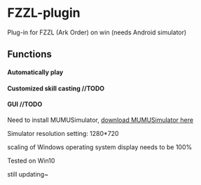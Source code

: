 # FZZL-plugin
Plug-in for FZZL (Ark Order) on win (needs Android simulator)

## Functions
#### Automatically play
#### Customized skill casting  //TODO
#### GUI                                   //TODO

Need to install MUMUSimulator, [download MUMUSimulator here](http://mumu.163.com/)

Simulator resolution setting: 1280*720


scaling of Windows operating system display needs to be 100%

Tested on Win10

still updating~